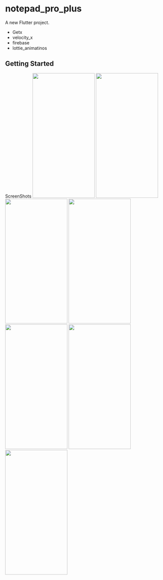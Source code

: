 # notepad_pro_plus

A new Flutter project.
- Getx
- velocity_x
- firebase
- lottie_animatinos

## Getting Started
ScreenShots 
<img src ="https://github.com/tricker3333/notepad_pro_plus/assets/59133867/83a71f5d-0ea1-4f09-b84d-b6ce670ed7fc" width="200" height="400" />
<img src ="https://github.com/tricker3333/notepad_pro_plus/assets/59133867/10b1c6d8-8087-486e-aa6a-92a0c49dfae7" width="200" height="400" />
<img src ="https://github.com/tricker3333/notepad_pro_plus/assets/59133867/0e139239-dc07-472c-b0ac-463bbacb0620" width="200" height="400" />
<img src ="https://github.com/tricker3333/notepad_pro_plus/assets/59133867/361f8014-0a5d-4250-9fc2-92cdc4ed86d3" width="200" height="400" />
<img src ="https://github.com/tricker3333/notepad_pro_plus/assets/59133867/e9cf18fd-7969-48c6-9233-94751feb143e" width="200" height="400" />
<img src ="https://github.com/tricker3333/notepad_pro_plus/assets/59133867/418f6620-76e5-42f6-8905-3e655bd9659b" width="200" height="400" />
<img src ="https://github.com/tricker3333/notepad_pro_plus/assets/59133867/5f76bbe0-5478-40ed-9597-241be28c912e" width="200" height="400" />
